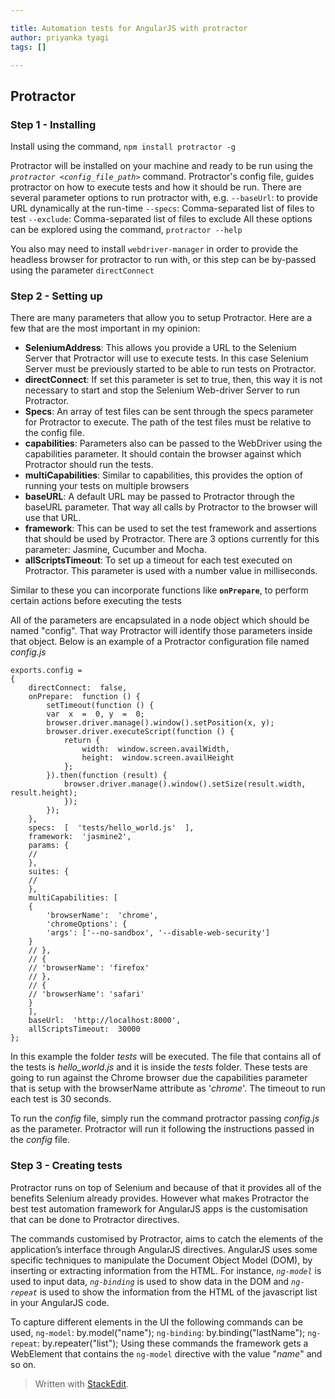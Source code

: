 ```yaml
---

title: Automation tests for AngularJS with protractor
author: priyanka tyagi
tags: []

---
```


## Protractor
### **Step 1 - Installing**
Install using the command, `npm install protractor -g`

Protractor will be installed on your machine and ready to be run using the  _`protractor <config_file_path>`_  command.
Protractor's config file, guides protractor on how to execute tests and how it should be run.
There are several parameter options to run protractor with, e.g.
`--baseUrl`: to provide URL dynamically at the run-time
`--specs`:  Comma-separated list of files to test
`--exclude`:  Comma-separated list of files to exclude
All these options can be explored using the command, `protractor --help`

You also may need to install `webdriver-manager` in order to provide the headless browser for protractor to run with, or this step can be by-passed using the parameter `directConnect`

### **Step 2 - Setting up**

There are many parameters that allow you to setup Protractor. Here are a few that are the most important in my opinion:

-   **SeleniumAddress**: This allows you provide a URL to the Selenium Server that Protractor will use to execute tests. In this case Selenium Server must be previously started to be able to run tests on Protractor.
-   **directConnect**: If set this parameter is set to true, then, this way it is not necessary to start and stop the Selenium Web-driver Server to run Protractor.
-   **Specs**: An array of test files can be sent through the specs parameter for Protractor to execute. The path of the test files must be relative to the config file.
-   **capabilities**: Parameters also can be passed to the WebDriver using the capabilities parameter. It should contain the browser against which Protractor should run the tests.
-  **multiCapabilities**: Similar to capabilities, this provides the option of running your tests on multiple browsers
-   **baseURL**: A default URL may be passed to Protractor through the baseURL parameter. That way all calls by Protractor to the browser will use that URL.
-   **framework**: This can be used to set the test framework and assertions that should be used by Protractor. There are 3 options currently for this parameter: Jasmine, Cucumber and Mocha.
-   **allScriptsTimeout**: To set up a timeout for each test executed on Protractor. This parameter is used with a number value in milliseconds.

Similar to these you can incorporate functions like **`onPrepare`**, to perform certain actions before executing the tests

All of the parameters are encapsulated in a node object which should be named "config". That way Protractor will identify those parameters inside that object. Below is an example of a Protractor configuration file named _config.js_

```
exports.config =  
{ 
	directConnect:  false,
	onPrepare:  function () {
		setTimeout(function () {
		var  x  =  0, y  =  0;
		browser.driver.manage().window().setPosition(x, y);
		browser.driver.executeScript(function () {
			return {
				width:  window.screen.availWidth,
				height:  window.screen.availHeight
			};
		}).then(function (result) {
			browser.driver.manage().window().setSize(result.width, result.height);
			});
		});
	},
	specs:  [  'tests/hello_world.js'  ],  
	framework:  'jasmine2',
	params: {
	//
	},
    suites: {
    //
    },
	multiCapabilities: [
	{
		'browserName':  'chrome',
		'chromeOptions': {
		'args': ['--no-sandbox', '--disable-web-security']
	}
	// },
	// {
	// 'browserName': 'firefox'
	// },
	// {
	// 'browserName': 'safari'
	}
	], 
	baseUrl:  'http://localhost:8000', 
	allScriptsTimeout:  30000  
};
```
In this example the folder  _tests_  will be executed. The file that contains all of the tests is _hello_world.js_ and it is inside the  _tests_  folder. These tests are going to run against the Chrome browser due the capabilities parameter that is setup with the browserName attribute as '_chrome_'. The timeout to run each test is 30 seconds.

To run the  _config_  file, simply run the command protractor passing  _config.js_  as the parameter. Protractor will run it following the instructions passed in the  _config_  file. 

### **Step 3 - Creating tests**
Protractor runs on top of Selenium and because of that it provides all of the benefits Selenium already provides. However what makes Protractor the best test automation framework for AngularJS apps is the customisation that can be done to Protractor directives.

The commands customised by Protractor, aims to catch the elements of the application’s interface through AngularJS directives. AngularJS uses some specific techniques to manipulate the Document Object Model (DOM), by inserting or extracting information from the HTML. For instance, _`ng-model`_ is used to input data, _`ng-binding`_ is used to show data in the DOM and _`ng-repeat`_ is used to show the information from the HTML of the javascript list in your AngularJS code.

To capture different elements in the UI the following commands can be used,
`ng-model`: by.model("name");
`ng-binding`: by.binding("lastName");
`ng-repeat`: by.repeater("list");
Using these commands the framework gets a WebElement that contains the `ng-model` directive with the value "_name_" and so on.





> Written with [StackEdit](https://stackedit.io/).
<!--stackedit_data:
eyJoaXN0b3J5IjpbLTEwOTcxNTMzMzEsLTE0MzI0MTA3MzksLT
E1MDM0ODYwMjksLTI5NTE2NTY5NiwtMTUwMzQ4NjAyOSw3MzA5
OTgxMTYsNTgzNjA2MTM3XX0=
-->
